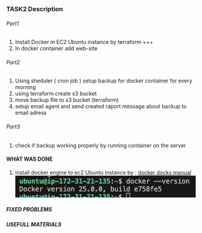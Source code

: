 ### TASK2 Description

###### Part1 
1. Install Docker in EC2 Ubuntu instance by terraform +++
2. In docker container add web-site

###### Part2 
1. Using sheduler ( cron job ) setup backup for docker container for every morning
2. using terraform create s3 bucket 
3. move backup file to s3 bucket (terraform)
4. setup email agent and send created raport message about backup to email adress

###### Part3 
1. check if backup working properly by running container on the server



#### WHAT WAS DONE
1. install docker engine to ec2 Ubuntu instance by : [docker docks manual](https://docs.docker.com/engine/install/ubuntu/#install-using-the-repository)
![Check the Docker Version](images/docker-version.png)
##### FIXED PROBLEMS

##### USEFULL MATERIALS


